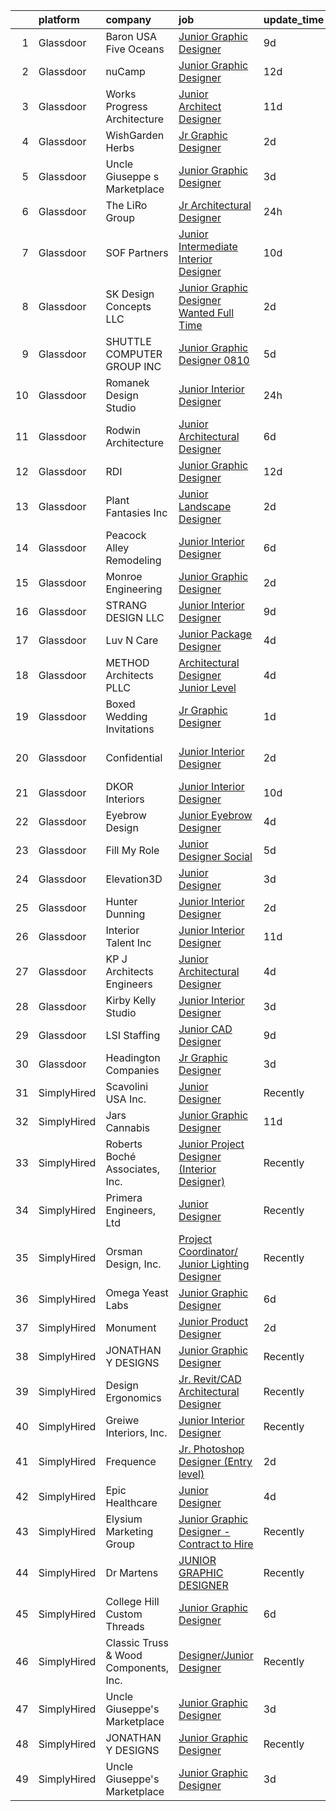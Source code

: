 

|    | platform    | company                               | job                                                                                                                                                                                                                                                                                                                                                                                                                                                                                                                                                                                                                                                                                                                                                                                                                                                                                                   | update_time   | location              |
|---:|:------------|:--------------------------------------|:------------------------------------------------------------------------------------------------------------------------------------------------------------------------------------------------------------------------------------------------------------------------------------------------------------------------------------------------------------------------------------------------------------------------------------------------------------------------------------------------------------------------------------------------------------------------------------------------------------------------------------------------------------------------------------------------------------------------------------------------------------------------------------------------------------------------------------------------------------------------------------------------------|:--------------|:----------------------|
|  1 | Glassdoor   | Baron USA   Five Oceans               | [Junior Graphic Designer](https://www.glassdoor.com/partner/jobListing.htm?pos=122&ao=1110586&s=58&guid=00000182a050fb0cabf1cc8b5bb15d43&src=GD_JOB_AD&t=SR&vt=w&ea=1&cs=1_b19371f8&cb=1660547038280&jobListingId=1008055648793&cpc=AECEB822CA110EBC&jrtk=3-0-1gag51upejm7j801-1gag51uq1i38h800-316c7c6343ac3bf8--6NYlbfkN0D8UDeF3enAeB_RiUx-gHR11uOA4w9OVCDHi7t6TOmEhS36LOOSfSUpbhBXswEgMPdhQekHclwWF3QsnOdpFweAGI3nnAkExwq0lXgcENkbxTmdPH0NkN2FCdPjaa36lfliJMWQ5GXVvjctRYUqKZIH3td-xGhLrLHFjrYqSJfBi19aTCm8zyt40dOfTmxmuqBglGbl96TaXXWeK_Y2ONllUAYmgkuojO7Ff_HsxEv1NagoMnGYyKdMo5YIIHNhJlFqb8isH3TFtCAzCk6IMbUWHu9OApRPklpoQPozhKYaDKeb2BGN45LaUYimN6J0Q75wkGEwwy_KcuqQGjYHqmQnCHSQfpXO1ViwHr7lhjFo6jlA_YQIn3JPYNdp305829tThOZsoPWuBTaIHsAczbFDevZgwSqjVhTXpcFOiba8BPqYUfXDlvOEY6_oOX0FVjOlD6nr8h-CxEYwxhxFRxYA0cVq1Uz8y5s8UcEe-n_dzLEN2f2LivNoMjz_tauNGYo_r0dhpDoY3A%3D%3D)                        | 9d            | Miramar, FL           |
|  2 | Glassdoor   | nuCamp                                | [Junior Graphic Designer](https://www.glassdoor.com/partner/jobListing.htm?pos=127&ao=1110586&s=58&guid=00000182a050fb0cabf1cc8b5bb15d43&src=GD_JOB_AD&t=SR&vt=w&ea=1&cs=1_f6519270&cb=1660547038280&jobListingId=1008047519966&cpc=84DBBAA61F05C438&jrtk=3-0-1gag51upejm7j801-1gag51uq1i38h800-7e9e858a93eadf85--6NYlbfkN0BUs6qvvK2vSJ-Bb0DTS11l5HgRXkN4TJ_ztSmXw7_O6t4VXz6E7M28QgIw_yIzd-Nwn-EggldcfvttONLLgXczS2uUPv0fBD5y4pmYTZjcm-Y_xGfcvfXZ_3SHU6UGoMLAq5ihCWzCkPZ_FeCr9eaf-MvO_Td_TBj9qJp5w6pkHr9i2cg4tzgFJ9q7my8_jAmVn2ntckbCUrUuqr6FqI9yFH58uCt5zhPCmkRoZ0tGTNrVF5aJPuFYeWHaL8RO-UqLQ7OdoOoiG0KyjSWuqx1uiaQ1SZDG-Mh3AVGrjqhAWxBqVOZe_GMEOXKK_p1WueMq5lC2GFys5XKhxuTlHQtzFgCt2YpkMd-WPcEmVR6BmPuncAtsltrJaxd8as3k-mJHcYr-4EAHYNdbnQsdukkzVU0o-2GsY76UF9dDd06JdBdgvoFgMBYrfRQGHH_wVwH8LwpDytkJ11pHSNEq71mJg-cdMVzg3cug6Z4IwyNydHzR3PnLdptRVgpCs6Eac_I%3D)                                      | 12d           | Sugarcreek, OH        |
|  3 | Glassdoor   | Works Progress Architecture           | [Junior Architect   Designer](https://www.glassdoor.com/partner/jobListing.htm?pos=125&ao=1110586&s=58&guid=00000182a050fb0cabf1cc8b5bb15d43&src=GD_JOB_AD&t=SR&vt=w&ea=1&cs=1_259c5d3f&cb=1660547038280&jobListingId=1008050831203&cpc=280AB1FAEDD8D536&jrtk=3-0-1gag51upejm7j801-1gag51uq1i38h800-1f99d3f8078a4ff7--6NYlbfkN0DdNONLqhA8z6QrX6vw37qu8cGScUjPKwqVQr3YAsb4-0eBp-RYgg9wdia8n6TIP3Fi5S7p15ehczwvsKs4UVU9bhyNPyU8hUCV8FPkmcYhP5w6a1hYVKSB8b78s6r5-2V52SebNWwGAYs5712K16HJkBVSdMiyz8xwq2H86UVgOOK5RFhGwjEFZ0JJvG2WnrUXYx0QkDz4ZdlANTlDav2XP-8c9MuzmwCoX1g7ac9bdxP2J3zhBiOKY8-OBkOB-mWT1OWcHqYIZkeTJycYrGbyzndmyXgTipA937o9_cMymzeHqjV8o3k7NTtwlDEV3f4jLjFAahZC9vr1CVPivbVdXMYVvm5wmSIruQKQS2JAGI-Ox8hFd83EkPeaBdjm8qL8VysUO_wxI6q8ne-qLQu59-ximC16VChMxAJDH47SY7UbHnoZZ-QjYo5AKHUlUuDC-XHvOYMwSCN4qAfOAQoLt_rYpJi6iBxMm1m4TXKl6OVDWR9zw5I0AJIJmA8vl6M%3D)                                  | 11d           | Portland, OR          |
|  4 | Glassdoor   | WishGarden Herbs                      | [Jr  Graphic Designer](https://www.glassdoor.com/partner/jobListing.htm?pos=124&ao=1110586&s=58&guid=00000182a050fb0cabf1cc8b5bb15d43&src=GD_JOB_AD&t=SR&vt=w&ea=1&cs=1_2251d339&cb=1660547038280&jobListingId=1008069007758&cpc=4F748F1840550ABC&jrtk=3-0-1gag51upejm7j801-1gag51uq1i38h800-f43f0b585ec174b3--6NYlbfkN0A4hgeKHdLyHgzaskNEvl2xXMVaueUT71iJOYpLYISQUNEgeXQU2XwMoeLG04719W67MhWJ59mSXPYG6VYr23t0IGV4fJ_RAnFavS3Egr3LueTzzuszQQgmzwInCk4v2XHMKdPcEK-J62x3gAM5S_-pBVnpgK7J3MsKXcw3LdPHe8Yf_4_c9hxCo_sXOSHwn92R5kog6WvLwQCqaUBwmyMLaTJzi3cfCmX-QBcX9YHAK8h6ETM4TIm-SOIWW8O43ugXHQI0uzJedj2edG3kq4m-SOzujlYQm_BP3-dRRlQfDAQGtQxLPB2VAxLoknmBSXIP988RNJAFPijjimGtqb5wkevfVi4iGoQ5nwfmAUxTT5rB8M_oNaPu7h0je6AKe9vuIgB6fZBlOKWu_0HbFiWtNPiSObJuU2sCSexXWZjFLNaK2i4PdANq9m6T-PHuYCL07Y2ydlxQSeplry1zBSt7Z9je6uifHv9P-XOzlVuGWdPjj75q8EnZ5FSzjf3ALz0%3D)                                         | 2d            | Louisville, CO        |
|  5 | Glassdoor   | Uncle Giuseppe s Marketplace          | [Junior Graphic Designer](https://www.glassdoor.com/partner/jobListing.htm?pos=120&ao=1110586&s=58&guid=00000182a050fb0cabf1cc8b5bb15d43&src=GD_JOB_AD&t=SR&vt=w&ea=1&cs=1_de2370b9&cb=1660547038280&jobListingId=1008067162942&cpc=F929909D2225707A&jrtk=3-0-1gag51upejm7j801-1gag51uq1i38h800-bad2bff7bceb2199--6NYlbfkN0CGLrabYYuemvwgt_yQDDmOXwhhrXeTIr4NICh32A2LGE_SPRuRCki8bGu_zSpS0vaW4jJXX5ceQbqBMMGJL1QDxx93F_Ificl0bqQ5lIVJD6E4fxRuxyEdJInyfmNIE5qhdOKBg1Tg10bVl6Z0UzIiK4cKHQ8-R4Ci2Jz3gRkefeT4qLAZj_HOW8WrdSZpoFluJWFhnx-BggqzXU32eNkHrNoluU9XorvVEAuuYF80-APFmP0ycvw0Qg_JJkWJIQbKaTemkbSCrhK1mJ01yoiG195NC5k74350ytnID0-0kK8lTKWbP29rTM7T60Y8TnmElVPxEavf58J313yyhBAaRJlk-9hjirhQOWfPViB3rrluQkn7pS2zmkK8Gbk_GjF4-APRcM2CyryI0Eq3I75O3q8m3qeCX-AY5aCdQQb53hpZ0Shfx5P-bNSJAXrzFyGda0doQbSK2YJWsVCSAcwVJ0rJPagkrlaQkcGwu0t_FcczkWXCljqe0w3qy-i4-M_C6XmMr9ugNYo2JfUv2PsN)                    | 3d            | Melville, NY          |
|  6 | Glassdoor   | The LiRo Group                        | [Jr  Architectural Designer](https://www.glassdoor.com/partner/jobListing.htm?pos=116&ao=1110586&s=58&guid=00000182a050fb0cabf1cc8b5bb15d43&src=GD_JOB_AD&t=SR&vt=w&cs=1_89ddcb27&cb=1660547038279&jobListingId=1008070788077&cpc=26137B373B4A29F6&jrtk=3-0-1gag51upejm7j801-1gag51uq1i38h800-02f9491a9964e814--6NYlbfkN0DPGpeqrc0_xSKNvBQRXXyDsB0hTjf5HZxFcUHN4MmnVQ0ypJhumXlCvYm05Ucmvu4hjNoCQX9inU-ivgrsC9x-lw6cwdzsZJmUypMisjBl5BFREBx0Ibrw0dXZwAtjwbGiHlsQUoROFeEJOQZSWRwfWUACgN7JqL9QIqf3kS9eU1bcUbv-jvr0OS-fq-wa79X5LhWl2OpmFJSHMle3S51CX5hn3RG9DXixC_Bc5BdFiycsSXWedWpkBcr0O4GAFzSbfRem-65OlAaVErZMKFsOYZAhWvQ0qK2DuG5FcBSp7DqssKSZ5GTd2jbUCU3fHQZuLolGQJAEhgYAFWVQ5AfbNXQjpIPSeUfVWBHjACxyNZ0bUgJgVqbEtD4GPXfFj9ODRONuNqSOzo6NGmWO0GSh1BXO0LPgzGN1L-G-tDqML69vLyi5OpOZAegjt80sPj9hUrUWsoqYXCblkmp_V98xJGvj3gPjqkrYxeRa-ZoxWw%3D%3D)                                                          | 24h           | Mineola, NY           |
|  7 | Glassdoor   | SOF Partners                          | [Junior   Intermediate Interior Designer](https://www.glassdoor.com/partner/jobListing.htm?pos=108&ao=1110586&s=58&guid=00000182a050fb0cabf1cc8b5bb15d43&src=GD_JOB_AD&t=SR&vt=w&ea=1&cs=1_5c4468d0&cb=1660547038278&jobListingId=1008053088441&cpc=A50357DDA226FF0F&jrtk=3-0-1gag51upejm7j801-1gag51uq1i38h800-59ee91d116993574--6NYlbfkN0CnvnrZV6i1JGX1yqycrBVKxG_QbmFGo1hJvaAPDrdCVZ8yoQV_d4S0ugQwE7FMqNyZCwY3768VtkUOPGuHwQaoUrmaq_gwH3X2jSiQmF9j5gBEUTJhVoGytVrD0uQr5KShCB05bJb49a29UYt46zcIBS8ifknnLl-wecDtQKULHi9Xqt-Lml6fdBb5NVlVJ-QyN1FHEQN-o6JOFEC9_ov7Vj6uEYktgUthyDAIkyaL6aJmCyW5fFOFEyqwVV1_JKsDIRnV9n7PfRDeZZn9fNFna6KjfGoRSp_lErFnEAjYmZDnSHIeWXjHuk_SUas3rJjylyzLDeZs2s_kD2PyHqEX88PnATT2DiK-xQsVYZ2HlhZLurvMKpbPE_IP60-uIHAVZmBsDEnJwzGeNwW1IaDeCc-hPM6PV6-_JaKOMS8wsvUrHmr-N-1REcM0fs-lXAZfE8IQB73_z4V1gt9n_pvJGA77iBDtLv60udSFSyHe9mklZcIh-ZUU2A7KyqDyA0YON9qmkRwBMgrmxy_kP4RU)    | 10d           | Fort Lee, NJ          |
|  8 | Glassdoor   | SK Design Concepts LLC                | [Junior Graphic Designer Wanted   Full Time](https://www.glassdoor.com/partner/jobListing.htm?pos=121&ao=1110586&s=58&guid=00000182a050fb0cabf1cc8b5bb15d43&src=GD_JOB_AD&t=SR&vt=w&ea=1&cs=1_720de238&cb=1660547038280&jobListingId=1008068810280&cpc=5E31031E1AFF45A7&jrtk=3-0-1gag51upejm7j801-1gag51uq1i38h800-4ed3d0b22f316be9--6NYlbfkN0DSsFjBwAE7jpGzB16WVz9l0jGTGjPgX7VChz1C2sTuMwgx9oGp4E2wxELEnCxN2pxXMwCembqXCRwttfFfPVjRlckjwLmkUCt1k7bfJX7lsaaxZLyYSxiULVvaDvVw_8-5GyaCxdrsKi2D0CQcCYfGPrq9K_kkml5fkt28k5zUBc4fc9Evar0g-zxOVCL2QZKo5l3PTHqfljzPU9rpOHQYgCzu8n70jHYxQ3zerolPWydNu3tSwe-mDgn1bmrmMptTRicg0WbLpTkLgPfl6k3Sl2TNSnqLJcYCce92r5AB-eCpvCvscdRjDjxaWUR53LAK9jWG_JNMhkp4Zg7rVEB8j_e5tnX02PaMGNL7LUyqYRJiXFC7-Bc6b14_b-i-DOXWPl9QzLAA8rP1Do6RKkN9wKngrZXpfutdKW0zZd-LKtpDhT_J_2QyuI4XBaKRH0TlleW8wuYqoJYQwrBLxCnFUMk2-qJwgprpew3N4upjoKKQZCnFQRuAZ-mNNg7grTdHffv7CaNTfI7IXQycq4U0) | 2d            | Ramsey, NJ            |
|  9 | Glassdoor   | SHUTTLE COMPUTER GROUP  INC           | [Junior Graphic Designer 0810](https://www.glassdoor.com/partner/jobListing.htm?pos=119&ao=1110586&s=58&guid=00000182a050fb0cabf1cc8b5bb15d43&src=GD_JOB_AD&t=SR&vt=w&ea=1&cs=1_a1752630&cb=1660547038279&jobListingId=1008063305055&cpc=0A88B0016E52E137&jrtk=3-0-1gag51upejm7j801-1gag51uq1i38h800-48cd69123d984f1a--6NYlbfkN0CyUfMap3ItuqZLDSiEprZGypUQynCbyG8EpOC-MWu-S7CW5PYRUniNo4eswoY1kgM5Remv7TwWnar25KfNCZv51TBtK2bIKF7YJ76Z02vScrDgG5K1iopcCWY9ujRB4FcooCQ1GYjBji_RZrZ18FWAig0qxtfGqGyPtTpBd0evgbdM9V8n2hmoikyBPDYuZS022kIcJkPW_9Xk-pb-xyKlS2lRlUPae_waGj3XSGZHr-OuU2XGpsgqRZVd45vb0JgE_R1DG-1y5KfLfk90E2EZGGTMRdyplAaBbEfhMtP42srljPvPcbrPCr6NBcZRM0XYglOYBvwYgVoiccd3d9xy4rznb5uFjI9tGFkLln0I8ettnnhCAcmXiokt2bM2giTC1UxauNx_xElrEPnr81ezj7-ZOou-3cxum8-6RPqgwyvEt68agMuIo7i5P7ahQf-4almaGt_POenrQUKUCCBlv0Jj_2-VPRTv4NtOndGT4241nvUCRIMfJchU9oesgnfLgg82l2pCqQ%3D%3D)                   | 5d            | Industry, CA          |
| 10 | Glassdoor   | Romanek Design Studio                 | [Junior Interior Designer](https://www.glassdoor.com/partner/jobListing.htm?pos=111&ao=1110586&s=58&guid=00000182a050fb0cabf1cc8b5bb15d43&src=GD_JOB_AD&t=SR&vt=w&ea=1&cs=1_928ca06d&cb=1660547038278&jobListingId=1008071125770&cpc=281FE6ECBEE2538F&jrtk=3-0-1gag51upejm7j801-1gag51uq1i38h800-ae86b098eface932--6NYlbfkN0BTy4Vq3kUv-8E8fBOrhZt-7WJQYqv7u2ur6JnxlE7nq4-qXnbw0pV0zIx3gJMYnzlIb8wJfJVN6Ld7rCCQE3bmlrPHd-92xuvaUj7ZPLjy6OM40FN0PBFKDEKhNvDn9d4c_Rd-wq0C4uG6VEQ2fBPDQzI7T-C_OthU6nCYRtdWvhsPPZ4ptMur0-IODcQ7bGm3ntfmsxc4KSy08HgsHpAOmyKBne1XIbVtswQM1t2jgwBdu27R-qOcKWbTgkX1byE1EU3uWdLt4YlmWXD49oJhLXGTNFQNMUHY1UcLfoWEo_D9NXuwpD020SywAluGb3I27YcxlMDFdBio9Z23jAQJl8AcJAqIzJMM4zIeorgO6YWl8ogME2AXF-9fe0y8awGnEY0GJp574YYO7g6JFwTVYmH7UWlVx2NRLm5nSJ9c5Uxaj7QVLU6GssRxeeJcUMTK3pKK_iMJ2cNWDhkcwtfHjrjRUAx0kCWx6niNodABsPZwhs3xwKmPgnqNMBK2dGcUFGTQiSU6VA%3D%3D)                       | 24h           | Los Angeles, CA       |
| 11 | Glassdoor   | Rodwin Architecture                   | [Junior Architectural Designer](https://www.glassdoor.com/partner/jobListing.htm?pos=101&ao=1110586&s=58&guid=00000182a050fb0cabf1cc8b5bb15d43&src=GD_JOB_AD&t=SR&vt=w&ea=1&cs=1_525af918&cb=1660547038277&jobListingId=1008060513451&cpc=EC97480225BF612E&jrtk=3-0-1gag51upejm7j801-1gag51uq1i38h800-93a6f40162668362--6NYlbfkN0DzaDHVbxJ-LJZej0v9fk4K-FwNocoxjQ_zxp68kPBvcjL-avehQOkedDml8UIXZiepHBS_FDHIHidwwS9nXroIlNteUpqoEe1EO0hjnFCjsmCITLhDDd62LOKn2tnJgOwQJCTnKsQw5Rll3sqSEwVC_a7MMbWAfyBCiuXWDKpB90InZ-S1oUIyNlurmAz2d0Z259cqSLRUM1pSprqGOJ1WSuVHsYavDSg8fS7KEyJo0agHJLk6hny0uY9alpWcl_bLJQ56phfuSPgGG4Et3I3nGoTR_opLav2opdp55YhszK0PfatkIsRH1ZbE5OXWkr1FdVKnNk_KCYz4gLxPfQ_M0OV26GLP_sZ40q6d8iNgQOKAAoVNkOrcXU904jN-XXCobOvUCJxP_mKCiLu6iHaY3e62h3PudsF7L2sQJkRc7NBXQKq2dyyrjNDghOz7oQRVlFhq0waaKJX_fR4PWQI7juBYV8t3ST05wKlHX3WpbCpCtOAiPXBPMtVSqnShGUX7AUnaPwZ2CTbq24ypleMP)              | 6d            | Boulder, CO           |
| 12 | Glassdoor   | RDI                                   | [Junior Graphic Designer](https://www.glassdoor.com/partner/jobListing.htm?pos=115&ao=1110586&s=58&guid=00000182a050fb0cabf1cc8b5bb15d43&src=GD_JOB_AD&t=SR&vt=w&ea=1&cs=1_287302e3&cb=1660547038279&jobListingId=1008047792371&cpc=555ADD10F5BC937C&jrtk=3-0-1gag51upejm7j801-1gag51uq1i38h800-d8ef0bc2bbcec5d7--6NYlbfkN0DdNONLqhA8z6QrX6vw37qu8cGScUjPKwqVQr3YAsb4-0eBp-RYgg9wh7qUk48AVuOAqBxdSBybmM2NVdrChKCzUqsdmJE5szkNoDt_nK-dxr4xOmjaPFYfK3XPOWXqao4BdprBO8pakyJxbCgT4nXyF2QSqlujt1moYQTE7-Gl-9xz_0d1RPv7OQT1_IkqpMFrEg_4RjL20N0zT4_y8_pFWPru0H1MoktPOSjtahx8vd0fZpznwJKMMkqGWh-cgFUhYJZdbCOpQ3entQE4zGRUOcJ4B4TPchS2lmYQ3Q_oqX4fDGMamjQcMOj7umr6rtWHZLSVn8gXJ7bKJYapaTYCY8Hvu-krdfMjGJrKl31ZAklTEZbkuZ2esZjI5kaTKRdy5Jqdgk51AyRqe-Y-npQYg442eIIkd64fyTUn_RK7cgAGw6WBHc8c1arrPgaM3JkdAykkASlyIpomVGJh_B-cDAUPQGMBJpVg7K9TJEI9cIDGJOKj3O1X3lRcJvXQAlp3qlM6vIK5SA%3D%3D)                        | 12d           | Rochester, NY         |
| 13 | Glassdoor   | Plant Fantasies Inc                   | [Junior Landscape Designer](https://www.glassdoor.com/partner/jobListing.htm?pos=113&ao=1110586&s=58&guid=00000182a050fb0cabf1cc8b5bb15d43&src=GD_JOB_AD&t=SR&vt=w&ea=1&cs=1_25f2ad06&cb=1660547038279&jobListingId=1008068626741&cpc=7B56092626AD5646&jrtk=3-0-1gag51upejm7j801-1gag51uq1i38h800-a16b08e6afcff4da--6NYlbfkN0AtR68e5gWpPxoovZgA7Udo-dcymoK0NpHFMpIgh7LYz8Hjb2eughIquIrTqEvCvKXJ-lQRDXWABD4FS4DQvdA5yFlZUhKikrU0wwToYe_TcFJ7wTS0Ke4kjRHhREbYtoVLUFdvsxGMI9uM-_xoIjr-ZImWgdT-ug90KHjcxOUfSAs5b_p1ZkHo3fOacBUCYvTg3Rsy-he8VaEA_z4otaPlADLz6epUPNDNSI3v98H_YIY8EPHNTH4MHZ5vd3AF_cjfCzX3WoLG6lEG0sj8wtcswqgM3BHt9Cm8iwwBPSSq4Emm47_EEXQTifCViTlxu0U2O3AQeclTu2czxBO_MwKkIDMRDyLZ-ofUJF1xrRUEDIAhWz45G5eMRnvym_OI3InEI-T6tagt4HVhvElF-h2D8AY3jy3JGBgAx_eui3PVskn948ficm-QYsu_g1ZQ6RhxiJsAZ5c4LootdXfKMP9ey8yW3vEiZdZ18Rhp71XQognQKFFX4c4WWcKsAZy6fxs%3D)                                    | 2d            | New York, NY          |
| 14 | Glassdoor   | Peacock Alley Remodeling              | [Junior Interior Designer](https://www.glassdoor.com/partner/jobListing.htm?pos=107&ao=1110586&s=58&guid=00000182a050fb0cabf1cc8b5bb15d43&src=GD_JOB_AD&t=SR&vt=w&ea=1&cs=1_b817c217&cb=1660547038278&jobListingId=1008060684898&cpc=EB1BD5B9C2162114&jrtk=3-0-1gag51upejm7j801-1gag51uq1i38h800-08d245c0bc9688bb--6NYlbfkN0BzyIYrTMR_AjNKh_kvAG8N613gtHPANQ3sdLTkrtBd-_1wqz9nNuSyW8xSiRdC0zDVlROLe8RNNxDi1ULhbpt-bNr4niZzKKvt_WjGr2DuXAg6GJkhQbnuhQeea8eD_0awMOdOZnChaoFSkHozUuUCkYh0lxlQrZTMpAaVmOr_VerJbfAeCWxtjurqTKOus3rXDGMvaiMqf9uBXDb0Zi4KeaZGeJP-8uwp4n0fDEGyxrScvVMnI7U0uX5ukyTHXCn4YcqOxQYv3ggprfQbw1N4VOYkV2rpOeaeI53ZkbIxlSzmjBYGPlEhin6AzJHj-7Sh7t5fhuleuXX_q_zi67Lh_6k_-7Jlbph_ZErSBSBx6BmJYT6TipPYSoThDs9Bjllh_QloADYC2KI40kGArkfXUd3PvC_zed1V3JQ8Mhrqe7wc1ZtxXaJCN-ssgBPEhIBJ3S0RxkD_80AA9F9tIeTwigqEdxhYx1iEukpm0RJynqUN-u_a_66JJJdKvyL9cfrZ_CKCltEKTA%3D%3D)                       | 6d            | Tampa, FL             |
| 15 | Glassdoor   | Monroe Engineering                    | [Junior Graphic Designer](https://www.glassdoor.com/partner/jobListing.htm?pos=123&ao=1110586&s=58&guid=00000182a050fb0cabf1cc8b5bb15d43&src=GD_JOB_AD&t=SR&vt=w&ea=1&cs=1_30e7ff6d&cb=1660547038280&jobListingId=1008068809703&cpc=FA84DF7EA1EC2398&jrtk=3-0-1gag51upejm7j801-1gag51uq1i38h800-e8d323f35f893a18--6NYlbfkN0Do849aQWqCKb02swueQfRJUjyf4EdRryNnpM2fm8I_n4Wg5djvxPkrWhSiTTkNC8FKLg_S4BW3VXqUjrniDP3h1QiX57_eO_Ke3IrCcEYoYK38_Njld6LV5rZEXbZFY5IwLdHk5MAOnfZ28QCfbg0yQ0m7U4xJPHOiTncqV3BXAQHSZ0quC3pqJPTltTa01NtZYtYoq6F8Fy0qwaUb0dXHDjGv9TUaXlieOUeN1J1NlsHYpid3ovKqiiZO2wTGSBXwOhG3mqvaDSD408jqpyOfhFQ-fc9dtdIL7qomlaqeuzTigkf6zc0n8hhdEOOYKKP2JYc3c6ctQcfV-ldCbXc6ogDf-QKlAqwB5vbryh9lwk4sT98ofBqAVwiKxuzCOAD9pPcm8fKJjzK13kImPMH0aQP6hEKmj4icgTRdqsrnSDhxfQXmoGSWKvAkaEePaW2m9JrPRsRvyXA8p6xKTr-b4oTwByL_86LegDkRalZUDukYpchmBEHPWyR7ErEJlS0%3D)                                      | 2d            | Rochester Hills, MI   |
| 16 | Glassdoor   | STRANG DESIGN  LLC                    | [Junior Interior Designer](https://www.glassdoor.com/partner/jobListing.htm?pos=114&ao=1110586&s=58&guid=00000182a050fb0cabf1cc8b5bb15d43&src=GD_JOB_AD&t=SR&vt=w&ea=1&cs=1_445aa298&cb=1660547038279&jobListingId=1008055811879&cpc=F5D43257E3E73E36&jrtk=3-0-1gag51upejm7j801-1gag51uq1i38h800-b1e054e6f70d8512--6NYlbfkN0CzcDFs8cjNZITHzPaspPYUdxCTppyanGLeq-qEeiOFH9BBGa5mLD_QdpyN1ouIxky5FcH3iwNxxB9W6v6k2VJrlmlyYnGYm6cEwVVPUqNOVUF-z4ukQlRU0zt4cRdS2mah89g8Q1JeCJrL4251aBVBr0ISIbvxsNeWXT1Urr1d8hFf0RsgnZbAmbc8uWD-C7qr-68sQE8G11NujtlIesAhUUHdAsa-63Ve55-ZWa8pDq221d8GK3fV4qYBBXaCJO11pu56mJ91hAj3-vcb-Zayvnc1gbk_D89i8rlifZW7K59R6OazGNwoQ6X5F_vHY5TIUJ5zsGmadtYZ3sSG7Zr02v0g-naK2Oydt8M5Mb7OBpFDgAmCQju9-cFrzx-cKNG-QAQTyUy5En1lVSMxaeDNkGftZBD67M_UT9pKri6bAbkTQaTOWIYEtk6uW1cFBjGfKRngvek3eyduLlsRWLIowVB-xyUibxMvkjG8637aY37sNNAMkb6e_W2eZd1gS5HD8mndJQ6-vg%3D%3D)                       | 9d            | Miami, FL             |
| 17 | Glassdoor   | Luv N Care                            | [Junior Package Designer](https://www.glassdoor.com/partner/jobListing.htm?pos=106&ao=1110586&s=58&guid=00000182a050fb0cabf1cc8b5bb15d43&src=GD_JOB_AD&t=SR&vt=w&ea=1&cs=1_2e4e4cbb&cb=1660547038277&jobListingId=1008065301418&cpc=8F946C24CF1A525E&jrtk=3-0-1gag51upejm7j801-1gag51uq1i38h800-0070c4209ac042c9--6NYlbfkN0AIRhijK0XV3qMJgKYH2aoJoGu9trv8sUfzbb28U7v_5WwVMKGPqJulwAau4YKSWL1BGPoOkh4lZYehWg00rS61El--66E0A8Cv9IiEi1ClbtZZAWTQeTJ1DueiLZBCs3jI9lvOby1urArhgD5s1VAM0RZWihGX1AVSs7tgXr8Ie6szRdvRkDGMkXdObkhS9_3-2DNzFRe-UJeb3zLcdo6cRdJjOxeXalrEMaC8Ch-_lo2gNLJ_XoZ-pAlT3D0hqPVCxzID6AKUb0QfKtbl9URKyMD_ROLAbN9Z2bhzwx1HxyftRg0xXOaoXKkVmifXkgP3P21iCjJPCEzVbjf_JtcJMgoRF8aAwJWBPPesOvWDUBe1ZmQg91C5O-znisFCxLGSc2C4tKrEywQ4rES7ujgEuHTe_T50WZKAGzd6KMe0sr_VM1VuiVricsOZV0EyVx3eZcdXORvtpScHu8Ui9PdFgU575q9TJBaRLo-Ke8eWajSf_GTgtAC2H3Dxe8sRg_cQPP8FauKAw7uXugsonryK)                    | 4d            | Monroe, LA            |
| 18 | Glassdoor   | METHOD Architects  PLLC               | [Architectural Designer   Junior Level](https://www.glassdoor.com/partner/jobListing.htm?pos=130&ao=1110586&s=58&guid=00000182a050fb0cabf1cc8b5bb15d43&src=GD_JOB_AD&t=SR&vt=w&ea=1&cs=1_3091fd08&cb=1660547038281&jobListingId=1008065041565&cpc=0C139D4CAD5A6DB2&jrtk=3-0-1gag51upejm7j801-1gag51uq1i38h800-5bbf1bada778c14e--6NYlbfkN0CO3DEfAY9A68AIVwcxeRGvQUfeLcLgbZIyCfLEHxv2SbETCGcreyMcvWszy1vj9YSRcFqmyrPw44OrXANYY_2ccpa9SGHT-McsTZQA0w56kJFQ3aEcfdxt2T2-tfheKRpZBSgrRyJwDJH6rUCTLhHbiU8h3N8UawvN9JVuw232ZjCJ7xaULcuXSd6n4Z0TFMaK-A10KpdmQMv08jG3gvC_MDUuIgqta7Av9iy1H8BNSeGBa1GAuM50SMcru45MSSiaJ_A5DQM5aH6MOYLtJdlvh5RzOxgi4q63SzCo-5HzZsFQHmyg9JGD0iH5J1dIrD383bgchn-zhDzPT9beZj-l6afWU0s-I7Hefgxns4NuMlI06Aqa2lyz9CjojnV0S7B1P88Hdi3Y_WF2trgbgYJ_Prt6E4Vgb_gY0Y4JN0OpyakejEKnup382_THt990c9KDv97fgF39qQXLq61b4ffsiDuHNkQQXcCqRlZuYT6cU3l1Q_vkKkNvTnLKPn31DKKHhO1OAdcV8VrRp3OF5QFL)      | 4d            | New York, NY          |
| 19 | Glassdoor   | Boxed Wedding Invitations             | [Jr  Graphic Designer](https://www.glassdoor.com/partner/jobListing.htm?pos=126&ao=1110586&s=58&guid=00000182a050fb0cabf1cc8b5bb15d43&src=GD_JOB_AD&t=SR&vt=w&ea=1&cs=1_8882570d&cb=1660547038280&jobListingId=1008069794685&cpc=AECEB822CA110EBC&jrtk=3-0-1gag51upejm7j801-1gag51uq1i38h800-a6960f02abe65d16--6NYlbfkN0DdLn5tXN_RiyJSiFodarGZFJKa8s6F6AK0THPBWp05MSIb68-SkO78rdUO2Pnn9vCSHbiCmKSBOeXZCxC5EcFbGxAlrE5C6RF9qmZzsDHupkCZHMTisReKiu5c7risBwJrmmcGy0Q5mcpFI5xMl-2it3dfRS83St5Zqfq6Z_Njs4oCm-0aQJ5EkKmphmwDo48yhoODNAqTf8KGd1CVT2D8e8mv2oWx2APz2YP98P02vvTT18dtw2ljySb2SpvWMyNT9sibmqN_kXZ-mljGUfG7tBM_cQ9YN5QYFhAzGQfXDhtiU2LhYpxkc6xfGdubi8fE1KBAdTmhAfFSNlP0vnDx3KIwiPxRAmD0zvgu5KFABmYV3aD-0XDw95-k2cqqGUhiBHqgPpjh3yosMwUphyIMs8Bcvms3rLW3jhGCbac57ihyeRpeRAk9PrrSsSnRkqHPZ_Ik2wEVH9wtclkG37r2e7NE4OCIxPx1nafcRRx7m1qdsTBY85u4X25U1Qzh7dzZLccIopKhxA%3D%3D)                           | 1d            | Peabody, MA           |
| 20 | Glassdoor   | Confidential                          | [Junior Interior Designer](https://www.glassdoor.com/partner/jobListing.htm?pos=112&ao=1110586&s=58&guid=00000182a050fb0cabf1cc8b5bb15d43&src=GD_JOB_AD&t=SR&vt=w&ea=1&cs=1_628a2312&cb=1660547038278&jobListingId=1008068364200&cpc=D24EE3D704DEE7AC&jrtk=3-0-1gag51upejm7j801-1gag51uq1i38h800-8c83cb8784d3759c--6NYlbfkN0A4hgeKHdLyHgzaskNEvl2xXMVaueUT71iJOYpLYISQUNEgeXQU2XwMkBRj6VgasF8lYrWnvgcOu2bmxWKWQ1TYeoXT20GY4h_j_63nWRUMqTSEUCTQzZSm__pjT5W3e-H5534b6gQZDSl2rQMWmbXBSq9crcWzS07xNk7rdJk-E2beumiXTilVMJChrKLWiCOouysbctDtiXYxcUr5tqTQOKhDKFh3D-sYunwSORdWH4P-8zUDnqpqSzw5iXGVE0_02lWwve5JXeBbkb_haWEkV4tM3TQy9P7Pv-b_Ui1ZTWBG074c-DY5OoYQlFSqz-pDf5bQlzTiqxqXOyKSeiPjOvGA-K-XhzNBJyyKZfYODFfRqPtREoGy-ua126subpOVSS-l-Pb5J84i90ofAPioBrFVV4Ye5WWNJw9s5fS9E5SGkruL0kH44Z4E2qf2vEH-mBgAOPWf9lkN3oHDw2n1s4rGdk6ftHEvc40Unt5LbpZdmEFtv5V4ZS1URwt-PpC8TTJaSkS1SQ%3D%3D)                       | 2d            | Fort Lauderdale, FL   |
| 21 | Glassdoor   | DKOR Interiors                        | [Junior Interior Designer](https://www.glassdoor.com/partner/jobListing.htm?pos=105&ao=1110586&s=58&guid=00000182a050fb0cabf1cc8b5bb15d43&src=GD_JOB_AD&t=SR&vt=w&ea=1&cs=1_477724c1&cb=1660547038277&jobListingId=1008053427505&cpc=213CE8F051BF93ED&jrtk=3-0-1gag51upejm7j801-1gag51uq1i38h800-50897caf2c86df27--6NYlbfkN0BdDHiSlq2TKVYTvK036ioTcRDjelCKzvFOpLFiF--0iSZ_aPeCW5NV5Umhul9AU2m38fBeBnw205G3etgjZyCt3L2erY6MtKW7CnZfZuItfAOjpHcyr2BZa1upoJzSIpBKCsv8oe1wfOdsG3FDzzmbCs8ws4OertglmG0mM5SRMhSKh9VH_Jfm1e8HWqrFqiovoTeaufpxnuJqkxuSHi_RcGqS15mmhRBabncsvW07t1sGvy1tbhOHr14D1tskvemsv-xt0zE-hY7XNdrzR6YKbBWazIRGx_XJDdw85YTBGjVUZgwoj2c5dU2QviXWeFAw6t1ivwEcvsnQ8TunM5JqED0DbFLSbLROlnf7qdMXHj1JAsyqyQWJ441PPjZQyn2WaaXPzJ2Qbi0oUjHpUbeBUdLEQikQrlTJFeABi4w7yTF_zyhvxl9VZKLNo2a2-ieKyeZ6KD94ujLFtUe8-4Vcvu6GyH1UjONAza65IWiKRkOpF2JiMSJ9W9BufKtN7yvG4nRhI1Fmmw%3D%3D)                       | 10d           | North Miami Beach, FL |
| 22 | Glassdoor   | Eyebrow Design                        | [Junior Eyebrow Designer](https://www.glassdoor.com/partner/jobListing.htm?pos=103&ao=1110586&s=58&guid=00000182a050fb0cabf1cc8b5bb15d43&src=GD_JOB_AD&t=SR&vt=w&ea=1&cs=1_229fe6f5&cb=1660547038277&jobListingId=1008065844920&cpc=3E9F864680A5C76F&jrtk=3-0-1gag51upejm7j801-1gag51uq1i38h800-6007b86837748de5--6NYlbfkN0DLWr0FuvwmpNY589ecXM0wpB-l41nBtAe9mv-PvJGiqR4W6DgWc-CPveA1ViQD6OA1-v71hpqqe2Hcd54-eL_T4ces_0Ji8QZxAGOzaiQT7E87Ew11NmWc6yUZaVkKU8iU-Xawx7stliEcf3jlt7ByqAFAdyYOhkTlLMLL8chmiDQzUf4NUhinNYgbVCStVH8aLxFeO41yUodomfyOXfi86_UZePODVo3k3n7orjkeZElSofT_kBfpfvPYaTI_JCO334hy11V5-a0lBJKH40zoCUfumev11YoB6vyjXAsrQCb8id9ED9uWnvYxjSVh2G-vALwzyg8BDtiJQW8ZY-2g4dqMBbEEae1cBeaHXo730pgjHWy_5PVcw_p4xGYFdfuUaziIvIg1RqJkrf5DvPRGgihqmKHIQfjHIgxGB-b07hW3E_j8hNpRQf_4yFnREZrO0nTv19HMCud9WiN8BBnHU8az8oJ_hHsx-bdthoLpm3BVExKTt0nmUqNcF2CABhfcxDJC5vRfAw%3D%3D)                        | 4d            | Miami, FL             |
| 23 | Glassdoor   | Fill My Role                          | [Junior Designer  Social](https://www.glassdoor.com/partner/jobListing.htm?pos=129&ao=1110586&s=58&guid=00000182a050fb0cabf1cc8b5bb15d43&src=GD_JOB_AD&t=SR&vt=w&ea=1&cs=1_e6c6d5cd&cb=1660547038281&jobListingId=1008063112975&cpc=654405A9B1E0A9F5&jrtk=3-0-1gag51upejm7j801-1gag51uq1i38h800-4d6b6d4e0c0755b2--6NYlbfkN0DQQgUeTBZrT3KlCUof17hm4RAPFrBlmwOjRbT7gQ71LTqDnHdX3WjgK5yLwEMcBCF_ooEQYAsxlsvkdbaR2h3Hd5dZDxS5QfOJMKM9AVwKnENwFDy2eRCl3bmDZPpPKa5xn5iYP7_77V53OdZap6mhxlVVY6Ho9Ks_tnkQxyNk-RuOLwXBwvpl8zHkieJUdjU8bAjN8SZagLV6RrmManBh2RywP7GfrI8jHUJtZ1nqAdInvoMJttr3Ts_elxPCMUN5kLUexL4uilgqVEZSJJ3yS1aNmdGg0OvA99mNv0B-bUIY03H4At2k5sPZ6aELgZKXiMT7hLzj9MYyxhovgoNTmftsk_2hC9mp78c4aPLajlU2etmYUtPoE2iDFOdzxFHVr36iO2wUKjtLMA2irK8istZxNfCXSEp4OW0P246c3jW8NtaRWNp8orZeLnhBcdZcVq5dN_jik7064M-Bs2ZQkgjy3u-dDohYImjewu6EX056tcBvx_FNQEJ_766_ewY%3D)                                      | 5d            | Los Angeles, CA       |
| 24 | Glassdoor   | Elevation3D                           | [Junior Designer](https://www.glassdoor.com/partner/jobListing.htm?pos=109&ao=1110586&s=58&guid=00000182a050fb0cabf1cc8b5bb15d43&src=GD_JOB_AD&t=SR&vt=w&ea=1&cs=1_e8f7dd89&cb=1660547038278&jobListingId=1008067359711&cpc=F4333377EDC1BC7E&jrtk=3-0-1gag51upejm7j801-1gag51uq1i38h800-c8d9331156fe29e0--6NYlbfkN0BKgzQyzTF1Q9mOsR1amaS-juVGLjHt5Cdom-gEF9y-xWqkDHxzYyAYNOPaRR9nKBPeL-kzrmC_3FjxpjmIaD4uOCGHTqZCBluzfPnYtQi3XW5FEfzCmo8pLybb-Q6EHNxuUIL3qdYDQFdknnQX5aBkMsuaN3-O5OqVpEeHC3VgCdrAWMNYS7LJHLfBLz4wVoP8ZWaVTRUcTnPKBa7cGYC6oy_sUXT1K1Fger8zL-yqSMVolTb_WbKPPBiZncQX1yz4WbaX_lVNV-jM1GRkqHog-497pJSfw7NxnJn8Cq6VaFrUkB5fW3BJlt8vuyv8r71_DIggOWCht0ZHCP5KIRfuL8x54Q8M7uJWHF0gvjhrny8qcgt12IlxzwqF0VSpxFFX7zgcbLmg9rJhjb4NY8QENEDQprAmjCpfkn1GrBsTJz5oT4vNjIEa1zfBxybQTECnQ15Miid4yg-QiROPNp3cRzpDrA5b_rSvrKEPDg3h3rbtmCY_LWG17IetVpiMRw9JNo93fAFf4A%3D%3D)                                | 3d            | Shrewsbury, MA        |
| 25 | Glassdoor   | Hunter Dunning                        | [Junior Interior Designer](https://www.glassdoor.com/partner/jobListing.htm?pos=117&ao=1110586&s=58&guid=00000182a050fb0cabf1cc8b5bb15d43&src=GD_JOB_AD&t=SR&vt=w&ea=1&cs=1_4ce46a5e&cb=1660547038279&jobListingId=1008068319187&cpc=31763034DC79FFE4&jrtk=3-0-1gag51upejm7j801-1gag51uq1i38h800-9bdc2e66f6dc6f60--6NYlbfkN0B7vcEEJgDWXsumPhLWHX9Jg7DPqowPt40Az-5Yfd7n9kvtd4_Df-abe7HcAzv22rfLb3CpqFfCMiKyxDsgPQo1LQY2toryf2ahXaMlxmz2vbBX8HFTcGOAQu2btSl-CcKbDxrtNGo_-itRFW_rtAQo8GqBjjx473JxpAiCZNKhcA8w_VMRusKx1AYdDcR_ySaYwLX_PCQjTdgYmwpCyuEzsqPq0QPX2YqWnVzNkowkzhEQ5QGi8wl64_Q3oNQLpn63r4FYLriy4vaSAD8i_pD1llsPmHHjX1-X1sC4eMZp2f3Bd3klFEX3lfz1EmhH134Dq3dcpwD_1YuAUM2GUU84k3xJfcnOMMO3AXVKBM9BC_hErlBZaWltF1QRXMXP27RJrl_uNZZi3EXGDfNJiIVEUIOIVAwlNzYt864vroFF2EFHine_VG0cfHND6mT5H8B1CXlN4oBMHofBEp-WfPcl1_VvYAUvyJO3ZQGm5BcJQ8N4w7ON3Hg5bn7mmFmBlCe06TTZnasZwA%3D%3D)                       | 2d            | New York, NY          |
| 26 | Glassdoor   | Interior Talent  Inc                  | [Junior Interior Designer](https://www.glassdoor.com/partner/jobListing.htm?pos=110&ao=1110586&s=58&guid=00000182a050fb0cabf1cc8b5bb15d43&src=GD_JOB_AD&t=SR&vt=w&ea=1&cs=1_ff20d76a&cb=1660547038278&jobListingId=1008050094282&cpc=90FB925E786A2860&jrtk=3-0-1gag51upejm7j801-1gag51uq1i38h800-cd45265fd42809fd--6NYlbfkN0BHO6Xna3q-OA42Vsaiw1ZeznZFfapgo8usajcmRKi3sgRZsLf5BhmjiMA7JM8CICyb8_hUmCqkXhzCqF_zQ5YRjsW27qierD_vYwiKwNzUZJIYy6O6NgjU5yJu6X7aLM6ufmXdQPeLEifGNLbFi-BOqjXEM1u9vV-KvhfNVaANUvzCMxHTY-8QGKcXJftPu0BRCJzdfldBR5gK8JzrFOBxf_2QKazQoATnK_8Caqz04ke2O52jqe_Juv-_q1chI2ClAktJCeRlnDcW84YTi-zQvPfFr6lFp6D3tTQYpKk5yBIZG00OJp5RoPtY_R42jpihSM8Dhewadryw-LRvNFxgfo7_H7SL2UIWrT_MciyKRLz-lqe0f6Nzr5pQU8A8eOFBtnoJbChrvZHAS6u36-FTcFTL3OxrHTlzu0NP_wAoY4-U-eKHhMrlIMY7yc_-9stjOxeMQZQKRnnbvA06UCHu5V5t7WmabHru5slEomRoZBtBjgNgLdXBYm1WSA-_K5wcjzm29P40HyNuCRNakf1_)                   | 11d           | Boca Raton, FL        |
| 27 | Glassdoor   | KP   J Architects   Engineers         | [Junior Architectural Designer](https://www.glassdoor.com/partner/jobListing.htm?pos=104&ao=1110586&s=58&guid=00000182a050fb0cabf1cc8b5bb15d43&src=GD_JOB_AD&t=SR&vt=w&ea=1&cs=1_36b9491a&cb=1660547038277&jobListingId=1008064954706&cpc=7A5E4CF14E685A14&jrtk=3-0-1gag51upejm7j801-1gag51uq1i38h800-c925ffc0bdadecdd--6NYlbfkN0CSD7p6_YkbzR8hSN_9NvgEICT3wxj-yyEHCzAZ-ORpNSvskwOUIS4mcQZP9Vf91Wtkik6sP2Tamlo8hnOSEqCpgebTcR5nzMf7DJhV2zQ2l7CITQapVxoUQhJLzhxUdzxTeWZjnzsu3SSzfFFETEOcuz5ZecDjo9VBk8ASWYzvjbW-TyjXO9IF9oADW6QQW4S7rfx9OENq18szITcuX2orkPaj2J6Kj_ZHfnOuBiYk3G5Ei6KQ33ASPH8oeg92btuR_BWYy3g1aKFoZlpE4MZ3XifAtr7AQOuXmedFb-C5RV_8vf0AzO3WSG9HE-bR6q5LCGJPk6leNneL_F77W1DvogBqaMmaWSQor41W8Cn7rYxd-w0p7IyPfpU7nsm9w-gdEXjWUnV0mFhqu1w_usMFEAwiF--M9WYReKPPwl6F0YWcIt4sToPfiillj8-AjPOUBw1CIl-hSiCb97kERIgwSg4yKdoVNphxgfCSVbk2j628PrzOrOrxjNXxxniX4_huRZHtWl4BCA%3D%3D)                  | 4d            | Des Plaines, IL       |
| 28 | Glassdoor   | Kirby Kelly Studio                    | [Junior Interior Designer](https://www.glassdoor.com/partner/jobListing.htm?pos=102&ao=1110586&s=58&guid=00000182a050fb0cabf1cc8b5bb15d43&src=GD_JOB_AD&t=SR&vt=w&ea=1&cs=1_2856737f&cb=1660547038277&jobListingId=1008067209900&cpc=DD81B0F02CF16109&jrtk=3-0-1gag51upejm7j801-1gag51uq1i38h800-1e093871097d3f3e--6NYlbfkN0D0ZqxdZg2TwcIemQ4yr89eGinLCR7bn2QHXosobzuZIHsiSwugb_1pB1H4_N9PZcv7Pw9gazekVUm-A1inlftsEqr8_sYPtwwqDAprKaN2D7soowk_UX-cVwWDvAf6-qXfS_mFh11obRdjfXW171u9cXTAUTaD0abARhBLeBEb7UBl8oOz9_fwdxuDxlJngkDt41PK9I_pD_XZV_qRwZ-Pe2EiZLljb0qKOLc5BowFMEvxNgI6-3dk7m033TpyBlbepFE-DfdinpNdZPO-7dovSzPsbQvsSGyS4rc9HjyVEN7HvRWEOrmcKxo4VTtFzNSH2pwMISktHk76iH006fwHikngyaaL1AF-Cb8G2WaDxmm3tL4vyS8G1IOVr_aOSJEU7CJv6ML7NuZ6pAVkzdoQ1lSnuVDKolf_PP82HTdi8-8ddX863tKeNkjTtOFS12r2FI_ppawgdKeLfzH2kKE1UdC6m8tjUb2cWLqVct70XsbuEEBQHg14nCL1rVhkTHbYdmjF4YvjfQ%3D%3D)                       | 3d            | Salt Lake City, UT    |
| 29 | Glassdoor   | LSI Staffing                          | [Junior CAD Designer](https://www.glassdoor.com/partner/jobListing.htm?pos=118&ao=1110586&s=58&guid=00000182a050fb0cabf1cc8b5bb15d43&src=GD_JOB_AD&t=SR&vt=w&ea=1&cs=1_8b10a080&cb=1660547038279&jobListingId=1008055726982&cpc=E8A829142AEC536E&jrtk=3-0-1gag51upejm7j801-1gag51uq1i38h800-7a4832ca5a8d065f--6NYlbfkN0BVrHZ1FZ-uhKz764XdNDdcJsng13Qkfh2t48yrOdsBkxXGNbGN5V5ShWHnFJvBNl4A6ME11f0qwjCqONUJf0TDfAKNSpxcx5d_cDepIirpGIP42KTQjyjYI530ZHyxoSvM3zX_TNSt4CXh6G_rdbsg3XMAUWuGPoviWX-q8LB4WoS-Ny55qwDebhVV6DyyB8dOP4j0QOesLbdItvaRTJQNJnzUwrZRKZyhPK9uS0Anskh6Uyvhtk0fm3qCPlGNG352tp8MSEyj0BEvU-_Ggz1qrsgZ3-nnt_3V8M94xudLTsgsbeRgIqheZr9P-gAqgc1NiQBOBiAsn5u4H2N4l2KW8z8Dr3K-d_HbrYwQwzHesv3RI8A3lH3_brKTOWVh7yMmE7lkDH8BFLuTGvQv_i4bRdXHlz3sjOObvAycluZqWkbh-CrZBV6mzqwQRYqp0tDxSZcEuvVfUdFcMwtZHiu4R46Z1CQi7zkKu-xk5tHXz8NuD5ibVLY_Da__qffjpWEPl7bl81b-gg%3D%3D)                            | 9d            | Shawnee, KS           |
| 30 | Glassdoor   | Headington Companies                  | [Jr  Graphic Designer](https://www.glassdoor.com/partner/jobListing.htm?pos=128&ao=1110586&s=58&guid=00000182a050fb0cabf1cc8b5bb15d43&src=GD_JOB_AD&t=SR&vt=w&ea=1&cs=1_286ef7e4&cb=1660547038280&jobListingId=1008066887990&cpc=39A4E8CE329AB187&jrtk=3-0-1gag51upejm7j801-1gag51uq1i38h800-457a789181815f57--6NYlbfkN0D5VvLcRuHIxq_W3ZY-iIdn-I5GTCBP6l6GadS-K22WswcXSs-9ic0ipdmCG9Hf-CLGskYQRCLnLPNjoqIY1G6jP_DChIYDHOOP0DQ0vQS-7BUHq3J9S-VZu0yfpskxickgwvFlKAQMm84O2Q-nME-uMorcTIz08ZQnRxgY8duseWl2HSKkesriBqdHDK239tVAuGg1MdY4H9I-i5GA-4HDs-eqcU01qFM12JlBQ7Mevg-QD4EkAKQXINf0RoOH1U6mRQ492VS_qm0g7W_kMUDgXWoMrNwpZtyFaEJI0vF2CMkQ01ZLp7TO-wwiwf_BIyAYLXuFsrUUlF1Ppler5LGYRZhL2CQsx2oNhDhMUT8r_VF7uMLgst5KKWNDU7GPmc3PjCXGGUvz7XobSDLZTkwVFT1zzydnS62yUMAmuq4YNEY3i2kx-OD4ii-OLuZGlAheK_aszucURpWzSlR_BEP4vGdpi0sg6K0XoEwsb1unS_NgbZnbsryAjIaOJ0LM0a2RypzfvCC8-w%3D%3D)                           | 3d            | Dallas, TX            |
| 31 | SimplyHired | Scavolini USA Inc.                    | [Junior Designer](https://www.simplyhired.com/job/D0gyCbn7mlU5tTDMPRMqGB3bLs2pdPqxtEexfGw8OQF9DjXOhgBO0Q?q=junior+designer)                                                                                                                                                                                                                                                                                                                                                                                                                                                                                                                                                                                                                                                                                                                                                                           | Recently      | New York, NY          |
| 32 | SimplyHired | Jars Cannabis                         | [Junior Graphic Designer](https://www.simplyhired.com/job/tgDr3SvYzKpqT5CKJhBO1wNuCALUK3PJQQy6ljnKMRNW4Mh0SAzB7Q?q=junior+designer)                                                                                                                                                                                                                                                                                                                                                                                                                                                                                                                                                                                                                                                                                                                                                                   | 11d           | Troy, MI              |
| 33 | SimplyHired | Roberts Boché Associates, Inc.        | [Junior Project Designer (Interior Designer)](https://www.simplyhired.com/job/KWOdaQqdeHSS3lxqyCuR0Qwr_xWV4CC7XwjArgbynArE8r030Ypxlg?q=junior+designer)                                                                                                                                                                                                                                                                                                                                                                                                                                                                                                                                                                                                                                                                                                                                               | Recently      | Benicia, CA           |
| 34 | SimplyHired | Primera Engineers, Ltd                | [Junior Designer](https://www.simplyhired.com/job/v6N3NA69BWnpbtkYKhEgy3CJyxREpDEvgi2BztlSagOEXlUnYnks1A?q=junior+designer)                                                                                                                                                                                                                                                                                                                                                                                                                                                                                                                                                                                                                                                                                                                                                                           | Recently      | Lisle, IL +1 location |
| 35 | SimplyHired | Orsman Design, Inc.                   | [Project Coordinator/ Junior Lighting Designer](https://www.simplyhired.com/job/qeQqXzlfGbdfRBO0FwavW7yHx-gXlxjpMQ_3AE20XIiM4fiojX-q9Q?q=junior+designer)                                                                                                                                                                                                                                                                                                                                                                                                                                                                                                                                                                                                                                                                                                                                             | Recently      | Southampton, NY       |
| 36 | SimplyHired | Omega Yeast Labs                      | [Junior Graphic Designer](https://www.simplyhired.com/job/y4RrT9yucwC0nAGRbDJ7icJZzGydpTfqOKaRjLKVWpOG10wGmcV2pQ?q=junior+designer)                                                                                                                                                                                                                                                                                                                                                                                                                                                                                                                                                                                                                                                                                                                                                                   | 6d            | Chicago, IL           |
| 37 | SimplyHired | Monument                              | [Junior Product Designer](https://www.simplyhired.com/job/zeN9YpatO9K8WxNwfrTYGguhibeSZT1zk-8SOd3Mq7fqlQl9-e6JEA?q=junior+designer)                                                                                                                                                                                                                                                                                                                                                                                                                                                                                                                                                                                                                                                                                                                                                                   | 2d            | New York, NY          |
| 38 | SimplyHired | JONATHAN Y DESIGNS                    | [Junior Graphic Designer](https://www.simplyhired.com/job/TwKz-Bv2HXgSEFbQTUxVqVZZ4c4JjJkPY1e11n9jXFMgi5gE-ATa3g?q=junior+designer)                                                                                                                                                                                                                                                                                                                                                                                                                                                                                                                                                                                                                                                                                                                                                                   | Recently      | New York, NY          |
| 39 | SimplyHired | Design Ergonomics                     | [Jr. Revit/CAD Architectural Designer](https://www.simplyhired.com/job/vALSwbc074iJ6CuqZVpoNo7oxSbm0chbGHQEoIWHTRW4m4zjbnB2iA?q=junior+designer)                                                                                                                                                                                                                                                                                                                                                                                                                                                                                                                                                                                                                                                                                                                                                      | Recently      | Fall River, MA        |
| 40 | SimplyHired | Greiwe Interiors, Inc.                | [Junior Interior Designer](https://www.simplyhired.com/job/UDsuRSypSKQfltzbasa3w0rMr4htIPVArX1GgzyIqbvP4ubBg7TK9g?q=junior+designer)                                                                                                                                                                                                                                                                                                                                                                                                                                                                                                                                                                                                                                                                                                                                                                  | Recently      | Cincinnati, OH        |
| 41 | SimplyHired | Frequence                             | [Jr. Photoshop Designer (Entry level)](https://www.simplyhired.com/job/dk_2wWts5Sho9ibIYPoY7yDcDBCvZR4xtjSSYdJQghKdq9mlVvhh-w?q=junior+designer)                                                                                                                                                                                                                                                                                                                                                                                                                                                                                                                                                                                                                                                                                                                                                      | 2d            | Remote                |
| 42 | SimplyHired | Epic Healthcare                       | [Junior Designer](https://www.simplyhired.com/job/iEvdsmomPQaCbxvx1PoKPelF3jEWIBJQrOZx8SILyxdh_Bl0yycOCA?q=junior+designer)                                                                                                                                                                                                                                                                                                                                                                                                                                                                                                                                                                                                                                                                                                                                                                           | 4d            | Lakewood, NJ          |
| 43 | SimplyHired | Elysium Marketing Group               | [Junior Graphic Designer - Contract to Hire](https://www.simplyhired.com/job/XN_JI80kN2gFpZ_kzizkpjIGvN2Q7-hZg75Dj-Xvpk7bEM92nH7ehg?q=junior+designer)                                                                                                                                                                                                                                                                                                                                                                                                                                                                                                                                                                                                                                                                                                                                                | Recently      | Ambler, PA            |
| 44 | SimplyHired | Dr Martens                            | [JUNIOR GRAPHIC DESIGNER](https://www.simplyhired.com/job/8Tms71yxpKQHh-pLevk9-lmGcsdJJU0hLKo3NIE8rpqTIJQ3O-XJSA?q=junior+designer)                                                                                                                                                                                                                                                                                                                                                                                                                                                                                                                                                                                                                                                                                                                                                                   | Recently      | Remote                |
| 45 | SimplyHired | College Hill Custom Threads           | [Junior Graphic Designer](https://www.simplyhired.com/job/AkAzwTSmn4Fy0g1mhDoExd2IV2T2-WiOc5LM97nPqdUAqUY4s2r1-Q?q=junior+designer)                                                                                                                                                                                                                                                                                                                                                                                                                                                                                                                                                                                                                                                                                                                                                                   | 6d            | Pullman, WA           |
| 46 | SimplyHired | Classic Truss & Wood Components, Inc. | [Designer/Junior Designer](https://www.simplyhired.com/job/FGqsakCnujAqK9zJ0Rb0LjxcM6RXSGOEWIGiN4Zx0Ovay5aTpq7k7Q?q=junior+designer)                                                                                                                                                                                                                                                                                                                                                                                                                                                                                                                                                                                                                                                                                                                                                                  | Recently      | Clarksville, IN       |
| 47 | SimplyHired | Uncle Giuseppe's Marketplace          | [Junior Graphic Designer](https://www.simplyhired.com/job/CVW7kZg_pMyersqQKzxTldMDkW7QuBHc5jgSUSqR2WID0tpGUkmfUw?q=junior+designer)                                                                                                                                                                                                                                                                                                                                                                                                                                                                                                                                                                                                                                                                                                                                                                   | 3d            | Melville, NY          |
| 48 | SimplyHired | JONATHAN Y DESIGNS                    | [Junior Graphic Designer](https://www.simplyhired.com/job/TwKz-Bv2HXgSEFbQTUxVqVZZ4c4JjJkPY1e11n9jXFMgi5gE-ATa3g?q=junior+designer)                                                                                                                                                                                                                                                                                                                                                                                                                                                                                                                                                                                                                                                                                                                                                                   | Recently      | New York, NY          |
| 49 | SimplyHired | Uncle Giuseppe's Marketplace          | [Junior Graphic Designer](https://www.simplyhired.com/job/CVW7kZg_pMyersqQKzxTldMDkW7QuBHc5jgSUSqR2WID0tpGUkmfUw?q=junior+designer)                                                                                                                                                                                                                                                                                                                                                                                                                                                                                                                                                                                                                                                                                                                                                                   | 3d            | Melville, NY          |